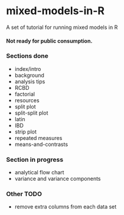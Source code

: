 # mixed-models-in-R

A set of tutorial for running mixed models in R

#### Not ready for public consumption. 

### Sections done

- index/intro
- background
- analysis tips
- RCBD
- factorial
- resources
- split plot
- split-split plot
- latin
- IBD
- strip plot
- repeated measures 
- means-and-contrasts

### Section in progress

- analytical flow chart
- variance and variance components


### Other TODO

- remove extra columns from each data set

